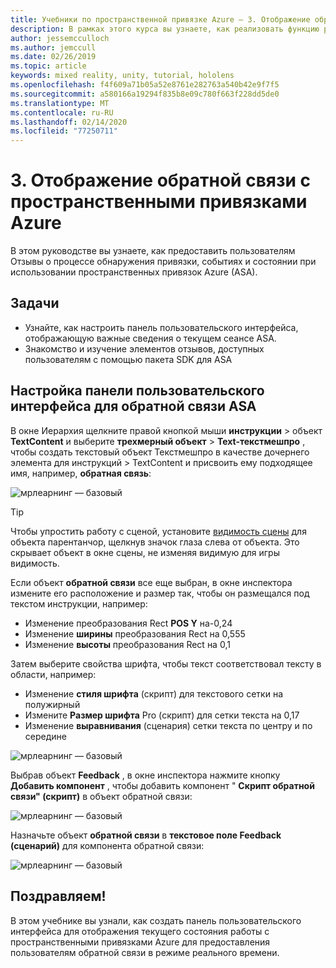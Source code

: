 ```yaml
---
title: Учебники по пространственной привязке Azure — 3. Отображение обратной связи с пространственными привязками Azure
description: В рамках этого курса вы узнаете, как реализовать функцию распознавания лиц Azure в приложении смешанной реальности.
author: jessemcculloch
ms.author: jemccull
ms.date: 02/26/2019
ms.topic: article
keywords: mixed reality, unity, tutorial, hololens
ms.openlocfilehash: f4f609a71b05a52e8761e282763a540b42e9f7f5
ms.sourcegitcommit: a580166a19294f835b8e09c780f663f228dd5de0
ms.translationtype: MT
ms.contentlocale: ru-RU
ms.lasthandoff: 02/14/2020
ms.locfileid: "77250711"
---
```

# <a name="3-displaying-azure-spatial-anchor-feedback"></a>3. Отображение обратной связи с пространственными привязками Azure

В этом руководстве вы узнаете, как предоставить пользователям Отзывы о процессе обнаружения привязки, событиях и состоянии при использовании пространственных привязок Azure (ASA).

## <a name="objectives"></a>Задачи

* Узнайте, как настроить панель пользовательского интерфейса, отображающую важные сведения о текущем сеансе ASA.
* Знакомство и изучение элементов отзывов, доступных пользователям с помощью пакета SDK для ASA

## <a name="set-up-asa-feedback-ui-panel"></a>Настройка панели пользовательского интерфейса для обратной связи ASA

В окне Иерархия щелкните правой кнопкой мыши **инструкции** > объект **TextContent** и выберите **трехмерный объект** > **Text-текстмешпро** , чтобы создать текстовый объект Текстмешпро в качестве дочернего элемента для инструкций > TextContent и присвоить ему подходящее имя, например, **обратная связь**:

![мрлеарнинг — базовый](images/mrlearning-asa/tutorial3-section1-step1-1.png)

> [!TIP]
> Чтобы упростить работу с сценой, установите <a href="https://docs.unity3d.com/Manual/SceneVisibility.html" target="_blank">видимость сцены</a> для объекта парентанчор, щелкнув значок глаза слева от объекта. Это скрывает объект в окне сцены, не изменяя видимую для игры видимость.

Если объект **обратной связи** все еще выбран, в окне инспектора измените его расположение и размер так, чтобы он размещался под текстом инструкции, например:

* Изменение преобразования Rect **POS Y** на-0,24
* Изменение **ширины** преобразования Rect на 0,555
* Изменение **высоты** преобразования Rect на 0,1

Затем выберите свойства шрифта, чтобы текст соответствовал тексту в области, например:

* Изменение **стиля шрифта** (скрипт) для текстового сетки на полужирный
* Измените **Размер шрифта** Pro (скрипт) для сетки текста на 0,17
* Изменение **выравнивания** (сценария) сетки текста по центру и по середине

![мрлеарнинг — базовый](images/mrlearning-asa/tutorial3-section1-step1-2.png)

Выбрав объект **Feedback** , в окне инспектора нажмите кнопку **Добавить компонент** , чтобы добавить компонент " **Скрипт обратной связи" (скрипт)** в объект обратной связи:

![мрлеарнинг — базовый](images/mrlearning-asa/tutorial3-section1-step1-3.png)

Назначьте объект **обратной связи** в **текстовое поле Feedback** **(сценарий)** для компонента обратной связи:

![мрлеарнинг — базовый](images/mrlearning-asa/tutorial3-section1-step1-4.png)

## <a name="congratulations"></a>Поздравляем!

В этом учебнике вы узнали, как создать панель пользовательского интерфейса для отображения текущего состояния работы с пространственными привязками Azure для предоставления пользователям обратной связи в режиме реального времени.
